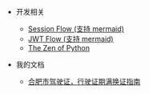 <!-- docs/_sidebar.md -->

* 开发相关
    * [Session Flow (支持 mermaid)](dev/Session%20Flow)
    * [JWT Flow (支持 mermaid)](dev/JWT%20Flow)
    * [The Zen of Python](dev/The%20Zen%20of%20Python)
    
* 我的文档
    * [合肥市驾驶证，行驶证期满换证指南](my/合肥市驾驶证，行驶证期满换证指南)

